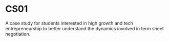 # CS01
A case study for students interested in high growth and tech entrepreneurship to better understand the dynamics involved in term sheet negotiation.

